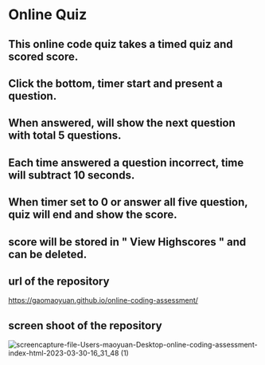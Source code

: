 # Online Quiz 

## This online code quiz takes a timed quiz and scored score.

## Click the bottom, timer start and present a question.

## When answered, will show the next question with total 5 questions.

## Each time answered a question incorrect, time will subtract 10 seconds.

## When timer set to 0 or answer all five question, quiz will end and show the score. 

## score will be stored in " View Highscores " and can be deleted. 

## url of the repository 

https://gaomaoyuan.github.io/online-coding-assessment/

## screen shoot of the repository

![screencapture-file-Users-maoyuan-Desktop-online-coding-assessment-index-html-2023-03-30-16_31_48 (1)](https://user-images.githubusercontent.com/73092032/228957542-4a154025-e4be-49aa-9169-45653e1cc930.png)